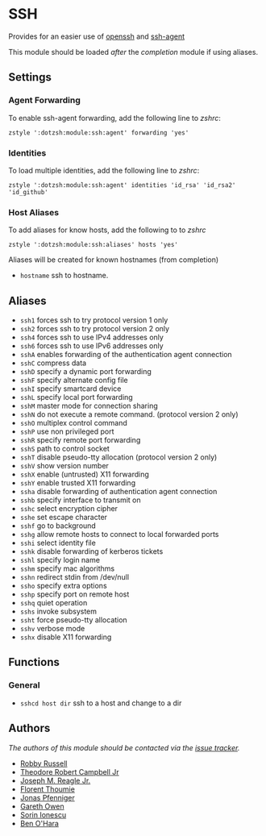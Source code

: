SSH
===

Provides for an easier use of [openssh][1] and [ssh-agent][2]

This module should be loaded *after* the *completion* module if using aliases.

Settings
--------

### Agent Forwarding

To enable ssh-agent forwarding, add the following line to *zshrc*:

    zstyle ':dotzsh:module:ssh:agent' forwarding 'yes'

### Identities

To load multiple identities, add the following line to *zshrc*:

    zstyle ':dotzsh:module:ssh:agent' identities 'id_rsa' 'id_rsa2' 'id_github'

### Host Aliases

To add aliases for know hosts, add the following to to *zshrc*

    zstyle ':dotzsh:module:ssh:aliases' hosts 'yes'

Aliases will be created for known hostnames (from completion)

  - `hostname` ssh to hostname.

Aliases
-------

  - `ssh1` forces ssh to try protocol version 1 only
  - `ssh2` forces ssh to try protocol version 2 only
  - `ssh4` forces ssh to use IPv4 addresses only
  - `ssh6` forces ssh to use IPv6 addresses only
  - `sshA` enables forwarding of the authentication agent connection
  - `sshC` compress data
  - `sshD` specify a dynamic port forwarding
  - `sshF` specify alternate config file
  - `sshI` specify smartcard device
  - `sshL` specify local port forwarding
  - `sshM` master mode for connection sharing
  - `sshN` do not execute a remote command. (protocol version 2 only)
  - `sshO` multiplex control command
  - `sshP` use non privileged port
  - `sshR` specify remote port forwarding
  - `sshS` path to control socket
  - `sshT` disable pseudo-tty allocation (protocol version 2 only)
  - `sshV` show version number
  - `sshX` enable (untrusted) X11 forwarding
  - `sshY` enable trusted X11 forwarding
  - `ssha` disable forwarding of authentication agent connection
  - `sshb` specify interface to transmit on
  - `sshc` select encryption cipher
  - `sshe` set escape character
  - `sshf` go to background
  - `sshg` allow remote hosts to connect to local forwarded ports
  - `sshi` select identity file
  - `sshk` disable forwarding of kerberos tickets
  - `sshl` specify login name
  - `sshm` specify mac algorithms
  - `sshn` redirect stdin from /dev/null
  - `ssho` specify extra options
  - `sshp` specify port on remote host
  - `sshq` quiet operation
  - `sshs` invoke subsystem
  - `ssht` force pseudo-tty allocation
  - `sshv` verbose mode
  - `sshx` disable X11 forwarding

Functions
---------

### General

  - `sshcd host dir` ssh to a host and change to a dir

Authors
-------

*The authors of this module should be contacted via the [issue tracker][3].*

  - [Robby Russell](https://github.com/robbyrussell)
  - [Theodore Robert Campbell Jr](https://github.com/trcjr)
  - [Joseph M. Reagle Jr.](https://github.com/reagle)
  - [Florent Thoumie](https://github.com/flz)
  - [Jonas Pfenniger](https://github.com/zimbatm)
  - [Gareth Owen](https://github.com/gwjo)
  - [Sorin Ionescu](https://github.com/sorin-ionescu)
  - [Ben O'Hara](https:/github.com/benohara)

[1]: http://openssh.org
[2]: http://www.openbsd.org/cgi-bin/man.cgi?query=ssh-agent&sektion=1
[3]: https://github.com/dotzsh/dotzsh/issues

